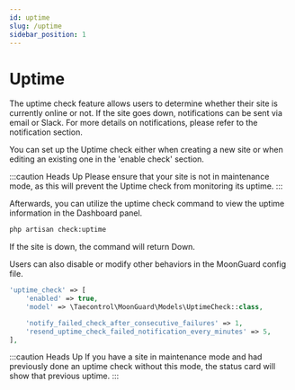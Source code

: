 ```yaml
---
id: uptime
slug: /uptime
sidebar_position: 1
---
```


# Uptime

The uptime check feature allows users to determine whether their site is
currently online or not. If the site goes down, notifications can be sent via
email or Slack. For more details on notifications, please refer to the notification
section.

You can set up the Uptime check either when creating a new site or when editing
an existing one in the 'enable check' section.

<!-- ![edit uptime](./img/check-uptime.png) -->

:::caution Heads Up
Please ensure that your site is not in maintenance mode, as this will prevent
the Uptime check from monitoring its uptime.
:::

Afterwards, you can utilize the uptime check command to view the uptime
information in the Dashboard panel.

```bash
php artisan check:uptime
```

<!-- ![status uptime](./img/status-uptime.png) -->

If the site is down, the command will return Down.

<!-- ![down uptime](./img/down-uptime.png) -->

Users can also disable or modify other behaviors in the MoonGuard config file.

```php
'uptime_check' => [
    'enabled' => true,
    'model' => \Taecontrol\MoonGuard\Models\UptimeCheck::class,

    'notify_failed_check_after_consecutive_failures' => 1,
    'resend_uptime_check_failed_notification_every_minutes' => 5,
],
```
:::caution Heads Up
If you have a site in maintenance mode and had previously done an uptime check
without this mode, the status card will show that previous uptime.
:::

